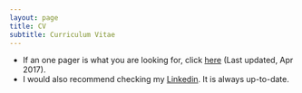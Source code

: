 ```yaml
---
layout: page
title: CV
subtitle: Curriculum Vitae
---
```


- If an one pager is what you are looking for, click [here](cv/Umang_Sardesai_Resume_Apr_2017.pdf) (Last updated, Apr 2017).
- I would also recommend checking my [Linkedin](http://linkedin.com/in/umangsardesai). It is always up-to-date. 
